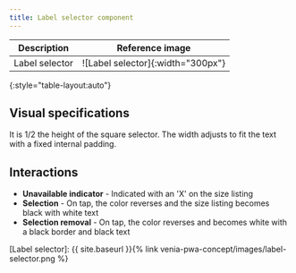 ```yaml
---
title: Label selector component
---
```


| Description    | Reference image                   |
| -------------- | :-------------------------------: |
| Label selector | ![Label selector]{:width="300px"} |
{:style="table-layout:auto"}

## Visual specifications

It is 1/2 the height of the square selector.
The width adjusts to fit the text with a fixed internal padding.

## Interactions

* **Unavailable indicator** - Indicated with an 'X' on the size listing
* **Selection** - On tap, the color reverses and the size listing becomes black with white text
* **Selection removal** - On tap, the color reverses and becomes white with a black border and black text 


[Label selector]: {{ site.baseurl }}{% link venia-pwa-concept/images/label-selector.png %}
